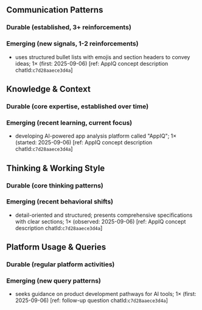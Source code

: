 ## Communication Patterns
### Durable (established, 3+ reinforcements)

### Emerging (new signals, 1-2 reinforcements)
- uses structured bullet lists with emojis and section headers to convey ideas; 1× (first: 2025-09-06) [ref: AppIQ concept description chatId:`c7d28aaece3d4a`]

## Knowledge & Context
### Durable (core expertise, established over time)

### Emerging (recent learning, current focus)
- developing AI-powered app analysis platform called "AppIQ"; 1× (started: 2025-09-06) [ref: AppIQ concept description chatId:`c7d28aaece3d4a`]

## Thinking & Working Style
### Durable (core thinking patterns)

### Emerging (recent behavioral shifts)
- detail-oriented and structured; presents comprehensive specifications with clear sections; 1× (observed: 2025-09-06) [ref: AppIQ concept description chatId:`c7d28aaece3d4a`]

## Platform Usage & Queries
### Durable (regular platform activities)

### Emerging (new query patterns)
- seeks guidance on product development pathways for AI tools; 1× (first: 2025-09-06) [ref: follow-up question chatId:`c7d28aaece3d4a`]